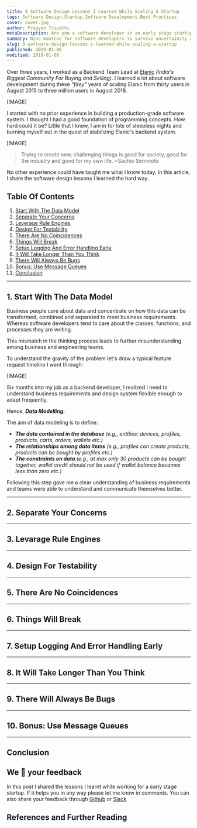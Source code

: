 ```yaml
---
title: 9 Software Design Lessons I Learned While Scaling A Startup
tags: Software Design,Startup,Software Development,Best Practices
cover: cover.jpg
author: Pragyan Tripathi
metaDescription: Are you a software developer in an early stage startup? In this article you will learn how can you build reliable software applications single handedly. Start being great at software design now!
summary: Nine mantras for software developers to survive uncertainity and dynamism of a startup without losing their sleep over it.
slug: 9-software-design-lessons-i-learned-while-scaling-a-startup
published: 2019-01-06
modified: 2019-01-08
---
```

Over three years, I worked as a Backend Team Lead at [Elanic](https://elanic.in) _(India's Biggest Community For Buying and Selling)_. I learned a lot about software development during these _"firey"_ years of scaling Elanic from thirty users in August 2015 to three million users in August 2018.

[IMAGE]

I started with no prior experience in building a production-grade software system. I thought I had a good foundation of programming concepts. How hard could it be? Little that I knew, I am in for lots of sleepless nights and burning myself out in the quest of stabilizing Elanic's backend system. 

[IMAGE]

> Trying to create new, challenging things is good for society, good for the industry and good for my own life. ~Sachio Semmoto

No other experience could have taught me what I know today. In this article, I share the software design lessons I learned the hard way.

## Table Of Contents
1. [Start With The Data Model](#start-with-the-data-model)
2. [Separate Your Concerns](#separate-your-concerns)
3. [Leverage Rule Engines](#leverage-rule-engines)
4. [Design For Testability](#design-for-testability)
5. [There Are No Coincidences](#there-are-no-coincidences)
6. [Things Will Break](#things-will-break)
7. [Setup Logging And Error Handling Early](#setup-logging-and-error-handling-early)
8. [It Will Take Longer Than You Think](#it-will-take-longer-than-you-think)
9. [There Will Always Be Bugs](#there-will-always-be-bugs)
10. [Bonus: Use Message Queues](#bonus-use-message-queues)
11. [Conclusion](#conclusion)

<a name="start-with-the-data-model"></a>

---

## 1. Start With The Data Model
Business people care about data and concentrate on how this data can be transformed, combined and separated to meet business requirements. Whereas software developers tend to care about the classes, functions, and processes they are writing.

This mismatch in the thinking process leads to further misunderstanding among business and engineering teams.

To understand the gravity of the problem let's draw a typical feature request timeline I went through:

[IMAGE]

Six months into my job as a backend developer, I realized I need to understand business requirements and design system flexible enough to adapt frequently.

Hence, _**Data Modelling.**_

The aim of data modeling is to define:

* _**The data contained in the database** (e.g., entities: devices, profiles, products, carts, orders, wallets etc.)_
* _**The relationships among data items** (e.g., profiles can create products, products can be bought by profiles etc.)_
* _**The constraints on data** (e.g., at max only 30 products can be bought together, wallet credit should not be used if wallet balance becomes less than zero etc.)_

Following this step gave me a clear understanding of business requirements and teams were able to understand and communicate themselves better.

<a name="separate-your-concerns"></a>

---

## 2. Separate Your Concerns

<a name="leverage-rule-engines"></a>

---

## 3. Levarage Rule Engines

<a name="design-for-testability"></a>

---

## 4. Design For Testability

<a name="there-are-no-coincidences"></a>

---

## 5. There Are No Coincidences

<a name="things-will-break"></a>

---

## 6. Things Will Break

<a name="setup-logging-and-error-handling-early"></a>

---

## 7. Setup Logging And Error Handling Early

<a name="it-will-take-longer-than-you-think"></a>

---

## 8. It Will Take Longer Than You Think


<a name="there-will-always-be-bugs"></a>

---

## 9. There Will Always Be Bugs

<a name="bonus-use-message-queues"></a>

---

## 10. Bonus: Use Message Queues

<a name="conclusion"></a>

---

## Conclusion

## We 💚 your feedback

In this post I shared the lessons I learnt while working for a early stage startup. If it helps you in any way please let me know in comments. You can also share your feedback through [Github](https://github.com/vadelabs/nerdsden/issues) or [Slack]()

## References and Further Reading
